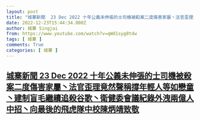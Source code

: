 ```yaml
---
layout: post
title: "城寨新聞  23 Dec 2022 十年公義未伸張的士司機被殺案二度傷害家屬丶法官歪理竟然聲稱撐年輕人等如戀童丶建制盲毛繼續追殺谷歌丶衛健委會議紀錄外洩兩億人中招丶向最後的飛虎隊中校陳炳靖致敬"
date: 2022-12-23T15:44:34.000Z
author: 城寨 Singjai
from: https://www.youtube.com/watch?v=qWd1syg8tdw
tags: [ 城寨 ]
comments: True
categories: [ 城寨 ]
---
```

<!--1671810274000-->
[城寨新聞  23 Dec 2022 十年公義未伸張的士司機被殺案二度傷害家屬丶法官歪理竟然聲稱撐年輕人等如戀童丶建制盲毛繼續追殺谷歌丶衛健委會議紀錄外洩兩億人中招丶向最後的飛虎隊中校陳炳靖致敬](https://www.youtube.com/watch?v=qWd1syg8tdw)
------

<div>

</div>
